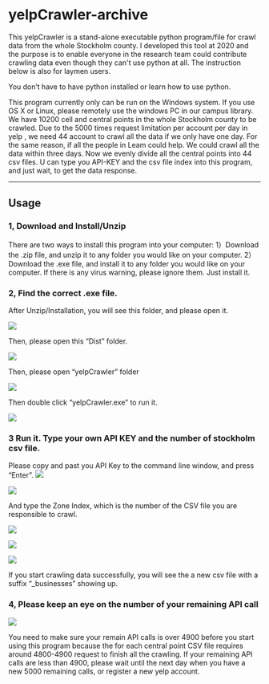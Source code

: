 # yelpCrawler-archive

This yelpCrawler is a stand-alone executable python program/file for crawl data from the whole
Stockholm county. I developed this tool at 2020 and the purpose is to enable everyone in the research team could contribute crawling data even though they can't use python at all. The instruction below is also for laymen users.

You don’t have to have python installed or learn how to use python.


This program currently only can be run on the Windows system. If you use OS X or Linux,
please remotely use the windows PC in our campus library.
We have 10200 cell and central points in the whole Stockholm county to be crawled. Due to the
5000 times request limitation per account per day in yelp , we need 44 account to crawl all
the data if we only have one day. For the same reason, if all the people in Leam could help. We
could crawl all the data within three days.
Now we evenly divide all the central points into 44 csv files. U can type you API-KEY and the
csv file index into this program, and just wait, to get the data response.

---
## Usage 

### 1, Download and Install/Unzip
There are two ways to install this program into your computer:
1）Download the .zip file, and unzip it to any folder you would like on your computer.
2）Download the .exe file, and install it to any folder you would like on your computer. If
there is any virus warning, please ignore them. Just install it.

### 2, Find the correct .exe file.
After Unzip/Installation, you will see this folder, and please open it.

![](instruction-img/Instruction_1.png)

Then, please open this “Dist” folder.

![](instruction-img/Instruction_2.png)

Then, please open “yelpCrawler” folder

![](instruction-img/instruction_3.png)

Then double click “yelpCrawler.exe” to run it.

![](instruction-img/instruction_4.png)

### 3 Run it. Type your own API KEY and the number of stockholm csv file.

Please copy and past you API Key to the command line window, and press “Enter”.
![](instruction-img/instruction_5.png)

![](instruction-img/instruction_6.png)

And type the Zone Index, which is the number of the CSV file you are responsible to crawl.

![](instruction-img/instruction_7.png)

![](instruction-img/instruction_8.png)

![](instruction-img/instruction_9.png)


If you start crawling data successfully, you will see the a new csv file with a suffix “_businesses”
showing up.

### 4, Please keep an eye on the number of your remaining API call

![](instruction-img/instruction_10.png)

You need to make sure your remain API calls is over 4900 before you start using this program
because the for each central point CSV file requires around 4800-4900 request to finish all the
crawling. If your remaining API calls are less than 4900, please wait until the next day when you
have a new 5000 remaining calls, or register a new yelp account.